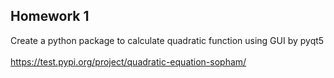 ## Homework 1
Create a python package to calculate quadratic function using GUI by pyqt5
</br>
</br>
https://test.pypi.org/project/quadratic-equation-sopham/
